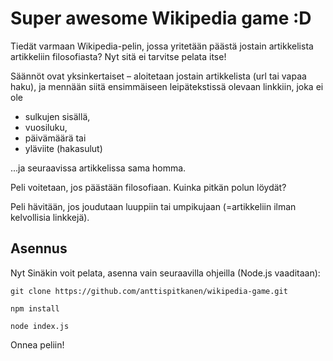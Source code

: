 # Super awesome Wikipedia game :D

Tiedät varmaan Wikipedia-pelin, jossa yritetään päästä jostain artikkelista artikkeliin filosofiasta?
Nyt sitä ei tarvitse pelata itse!

Säännöt ovat yksinkertaiset – aloitetaan jostain artikkelista (url tai vapaa haku), ja mennään siitä
ensimmäiseen leipätekstissä olevaan linkkiin, joka ei ole
* sulkujen sisällä,
* vuosiluku,
* päivämäärä tai
* yläviite (hakasulut)

...ja seuraavissa artikkelissa sama homma.

Peli voitetaan, jos päästään filosofiaan. Kuinka pitkän polun löydät?

Peli hävitään, jos joudutaan luuppiin tai umpikujaan (=artikkeliin ilman kelvollisia linkkejä).

## Asennus

Nyt Sinäkin voit pelata, asenna vain seuraavilla ohjeilla (Node.js vaaditaan):
```
git clone https://github.com/anttispitkanen/wikipedia-game.git
```
```
npm install
```
```
node index.js
```
Onnea peliin!
